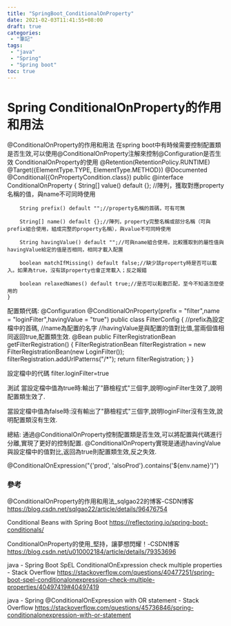 ```yaml
---
title: "SpringBoot_ConditionalOnProperty"
date: 2021-02-03T11:41:55+08:00
draft: true
categories:
 - "筆記"
tags:
 - "java"
 - "Spring"
 - "Spring boot"
toc: true
---
```


# Spring ConditionalOnProperty的作用和用法 
<!--more-->




@ConditionalOnProperty的作用和用法
在spring boot中有時候需要控制配置類是否生效,可以使用@ConditionalOnProperty注解來控制@Configuration是否生效
ConditionalOnProperty的使用
	@Retention(RetentionPolicy.RUNTIME)
	@Target({ElementType.TYPE, ElementType.METHOD})
	@Documented
	@Conditional({OnPropertyCondition.class})
	public @interface ConditionalOnProperty {
	    String[] value() default {}; //陣列，獲取對應property名稱的值，與name不可同時使用
	 
	    String prefix() default "";//property名稱的首碼，可有可無
	 
	    String[] name() default {};//陣列，property完整名稱或部分名稱（可與prefix組合使用，組成完整的property名稱），與value不可同時使用

	    String havingValue() default "";//可與name組合使用，比較獲取到的屬性值與havingValue給定的值是否相同，相同才載入配置
 
	    boolean matchIfMissing() default false;//缺少該property時是否可以載入。如果為true，沒有該property也會正常載入；反之報錯

	    boolean relaxedNames() default true;//是否可以鬆散匹配，至今不知道怎麼使用的
	}
 


配置類代碼:
@Configuration
@ConditionalOnProperty(prefix = "filter",name = "loginFilter",havingValue = "true")
public class FilterConfig {
	//prefix為設定檔中的首碼,
	//name為配置的名字
	//havingValue是與配置的值對比值,當兩個值相同返回true,配置類生效.
    @Bean
    public FilterRegistrationBean getFilterRegistration() {
        FilterRegistrationBean filterRegistration  = new FilterRegistrationBean(new LoginFilter());
        filterRegistration.addUrlPatterns("/*");
        return filterRegistration;
    }
}

設定檔中的代碼
filter.loginFilter=true

測試
當設定檔中值為true時:輸出了"篩檢程式"三個字,說明loginFilter生效了,說明配置類生效了.
 
當設定檔中值為false時:沒有輸出了"篩檢程式"三個字,說明loginFilter沒有生效,說明配置類沒有生效.
 
總結:
通過@ConditionalOnProperty控制配置類是否生效,可以將配置與代碼進行分離,實現了更好的控制配置.
@ConditionalOnProperty實現是通過havingValue與設定檔中的值對比,返回為true則配置類生效,反之失效.


@ConditionalOnExpression("{'prod', 'alsoProd'}.contains('${env.name}')")



### 參考
@ConditionalOnProperty的作用和用法_sqlgao22的博客-CSDN博客
https://blog.csdn.net/sqlgao22/article/details/96476754

Conditional Beans with Spring Boot
https://reflectoring.io/spring-boot-conditionals/

ConditionalOnProperty的使用_堅持，讓夢想閃耀！-CSDN博客
https://blog.csdn.net/u010002184/article/details/79353696

java - Spring Boot SpEL ConditionalOnExpression check multiple properties - Stack Overflow
https://stackoverflow.com/questions/40477251/spring-boot-spel-conditionalonexpression-check-multiple-properties/40497419#40497419

java - Spring @ConditionalOnExpression with OR statement - Stack Overflow
https://stackoverflow.com/questions/45736846/spring-conditionalonexpression-with-or-statement

